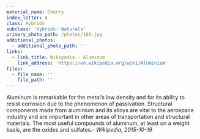 ```yaml
---
material_name: Cherry
index_letter: A
class: Hybrids
subclass: 'Hybrids: Naturals'
primary_photo_path: /photos/105.jpg
additional_photos:
  - additional_photo_path: ''
links:
  - link_title: Wikipedia - Aluminum
    link_address: 'https://en.wikipedia.org/wiki/Aluminium'
files:
  - file_name: ''
    file_path: ''
---
```


Aluminum is remarkable for the metal’s low density and for its ability to resist corrosion due to the phenomenon of passivation. Structural components made from aluminium and its alloys are vital to the aerospace industry and are important in other areas of transportation and structural materials. The most useful compounds of aluminum, at least on a weight basis, are the oxides and sulfates.*- Wikipedia, 2015-10-19*